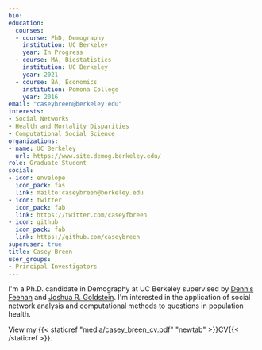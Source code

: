 ```yaml
---
bio: 
education:
  courses:
  - course: PhD, Demography
    institution: UC Berkeley
    year: In Progress
  - course: MA, Biostatistics
    institution: UC Berkeley 
    year: 2021
  - course: BA, Economics 
    institution: Pomona College
    year: 2016
email: "caseybreen@berkeley.edu"
interests:
- Social Networks
- Health and Mortality Disparities
- Computational Social Science
organizations:
- name: UC Berkeley
  url: https://www.site.demog.berkeley.edu/
role: Graduate Student
social:
- icon: envelope
  icon_pack: fas
  link: mailto:caseybreen@berkeley.edu
- icon: twitter
  icon_pack: fab
  link: https://twitter.com/caseyfbreen
- icon: github
  icon_pack: fab
  link: https://github.com/caseybreen
superuser: true
title: Casey Breen
user_groups:
- Principal Investigators
---
```


I'm a Ph.D. candidate in Demography at UC Berkeley supervised by [Dennis Feehan](https://dennisfeehan.org/) and [Joshua R. Goldstein](https://jrgoldstein.com/). I'm interested in the application of social network analysis and computational methods to questions in population health. 

View my {{< staticref "media/casey_breen_cv.pdf" "newtab" >}}CV{{< /staticref >}}.
